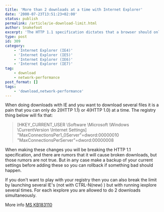 ```yaml
---
title: 'More than 2 downloads at a time with Internet Explorer'
date: '2000-07-23T13:51:23+02:00'
status: publish
permalink: /article/ie-download-limit.html
author: Snakefoot
excerpt: 'The HTTP 1.1 specification dictates that a browser should only be allowed to have two simultaneous download connections.'
type: post
id: 309
category:
    - 'Internet Explorer (IE4)'
    - 'Internet Explorer (IE5)'
    - 'Internet Explorer (IE6)'
    - 'Internet Explorer (IE7)'
tag:
    - download
    - network-performance
post_format: []
tags:
    - 'download,network-performance'
---
```

When doing downloads with IE and you want to download several files it is a pain that you can only do 2(HTTP 1.1) or 4(HTTP 1.0) at a time. The registry thing below will fix that:

> \[HKEY\_CURRENT\_USER \\Software \\Microsoft \\Windows \\CurrentVersion \\Internet Settings\]  
>  "MaxConnectionsPer1\_0Server"=dword:00000010  
>  "MaxConnectionsPerServer"=dword:00000008

 When making these changes you will be breaking the HTTP 1.1 specification, and there are rumors that it will cause broken downloads, but those rumors are not true. But in any case make a backup of your current settings before adding these so you can rollback if something bad should happen.  
  
 If you don't want to play with your registry then you can also break the limit by launching several IE's (not with CTRL-N(new) ) but with running iexplore several times. For each iexplore you are allowed to do 2 downloads simultaneously.  
  
 More info [MS KB183110](http://support.microsoft.com/kb/183110 "INFO: WinInet Limits Connections Per Server [Q183110]")